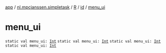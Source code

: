 [app](../../../index.md) / [nl.mpcjanssen.simpletask](../../index.md) / [R](../index.md) / [id](index.md) / [menu_ui](.)

# menu_ui

`static val menu_ui: `[`Int`](https://kotlinlang.org/api/latest/jvm/stdlib/kotlin/-int/index.html)
`static val menu_ui: `[`Int`](https://kotlinlang.org/api/latest/jvm/stdlib/kotlin/-int/index.html)
`static val menu_ui: `[`Int`](https://kotlinlang.org/api/latest/jvm/stdlib/kotlin/-int/index.html)
`static val menu_ui: `[`Int`](https://kotlinlang.org/api/latest/jvm/stdlib/kotlin/-int/index.html)